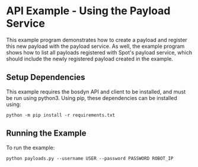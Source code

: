 <!--
Copyright (c) 2020 Boston Dynamics, Inc.  All rights reserved.

Downloading, reproducing, distributing or otherwise using the SDK Software
is subject to the terms and conditions of the Boston Dynamics Software
Development Kit License (20191101-BDSDK-SL).
-->

# API Example - Using the Payload Service

This example program demonstrates how to create a payload and register this new payload with the payload service. As well, the example program shows how to list all payloads registered with Spot's payload service, which should include the newly registered payload created in the example.

## Setup Dependencies
This example requires the bosdyn API and client to be installed, and must be run using python3. Using pip, these dependencies can be installed using:

```
python -m pip install -r requirements.txt
```

## Running the Example
To run the example:
```
python payloads.py --username USER --password PASSWORD ROBOT_IP
```
